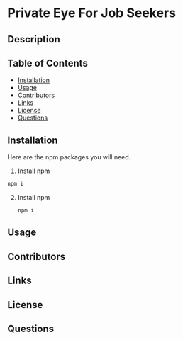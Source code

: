 # Private Eye For Job Seekers


## Description


## Table of Contents
- [Installation](#Installation)
- [Usage](#Usage)
- [Contributors](#Contributors)
- [Links](#Links)
- [License](#license)
- [Questions](#Questions)
        
## Installation
Here are the npm packages you will need.
 1. Install npm
   ```sh
   npm i 
   ```
2. Install npm 
   ```sh
   npm i 
   ```

## Usage



## Contributors



## Links

## License

## Questions







